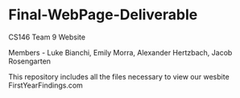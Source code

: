 # Final-WebPage-Deliverable
CS146 Team 9 Website

Members - Luke Bianchi, Emily Morra, Alexander Hertzbach, Jacob Rosengarten

This repository includes all the files necessary to view our wesbite FirstYearFindings.com
